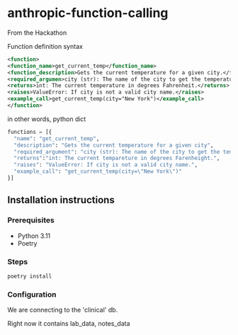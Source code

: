 # anthropic-function-calling
From the Hackathon

Function definition syntax

```xml
<function>
<function_name>get_current_temp</function_name>
<function_description>Gets the current temperature for a given city.</function_description>
<required_argumen>city (str): The name of the city to get the temperature for.</required_argument>
<returns>int: The current temperature in degrees Fahrenheit.</returns>
<raises>ValueError: If city is not a valid city name.</raises>
<example_call>get_current_temp(city="New York")</example_call>
</function>
```

in other words, python dict
```python
functions = [{
  "name": "get_current_temp",
  "description": "Gets the current temperature for a given city",
  "required_argument": "city (str): The name of the city to get the temperature for.",
  "returns":"int: The current tempareture in degrees Farenheight.",
  "raises": "ValueError: If city is not a valid city name.",
  "example_call": "get_current_temp(city=\"New York\")"
}]
```

## Installation instructions

### Prerequisites

- Python 3.11
- Poetry

### Steps

```bash
poetry install
```

### Configuration

We are connecting to the 'clinical' db.

Right now it contains lab_data, notes_data

